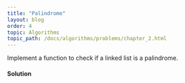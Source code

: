 ```yaml
---
title: "Palindrome"
layout: blog
order: 4
topic: Algorithms
topic_path: /docs/algorithms/problems/chapter_2.html
---
```

Implement a function to check if a linked list is a palindrome.

#### Solution
